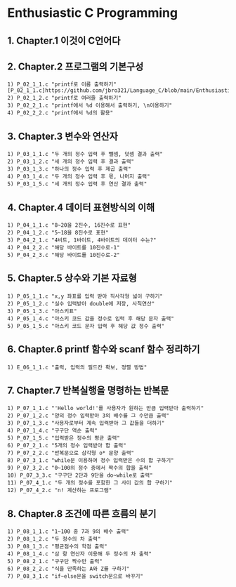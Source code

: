 # Enthusiastic C Programming

## 1. Chapter.1 이것이 C언어다

## 2. Chapter.2 프로그램의 기본구성
    1) P_02_1_1.c "printf로 이름 출력하기"
    [P_02_1_1.c]https://github.com/jbro321/Language_C/blob/main/Enthusiastic_C_programming/Problem_02/P_02_1_1.c
    2) P_02_1_2.c "printf로 여러줄 출력하기"
    3) P_02_2_1.c "printf에서 %d 이용해서 출력하기, \n이용하기"
    4) P_02_2_2.c "printf에서 %d의 활용"

## 3. Chapter.3 변수와 연산자
    1) P_03_1_1.c "두 개의 정수 입력 후 뺄셈, 덧셈 결과 출력"
    2) P_03_1_2.c "세 개의 정수 입력 후 결과 출력"
    3) P_03_1_3.c "하나의 정수 입력 후 제곱 출력"
    4) P_03_1_4.c "두 개의 정수 입력 후 몫, 나머지 출력"
    5) P_03_1_5.c "세 개의 정수 입력 후 연산 결과 출력"

## 4. Chapter.4 데이터 표현방식의 이해
    1) P_04_1_1.c "8~20을 2진수, 16진수로 표현"
    2) P_04_1_2.c "5~18을 8진수로 표현"
    3) P_04_2_1.c "4비트, 1바이트, 4바이트의 데이터 수는?"
    4) P_04_2_2.c "해당 바이트를 10진수로-1"
    5) P_04_2_3.c "해당 바이트를 10진수로-2"

## 5. Chapter.5 상수와 기본 자료형
    1) P_05_1_1.c "x,y 좌표를 입력 받아 직사각형 넓이 구하기"
    2) P_05_1_2.c "실수 입력받아 double에 저장, 사칙연산"
    3) P_05_1_3.c "아스키표"
    4) P_05_1_4.c "아스키 코드 값을 정수로 입력 후 해당 문자 출력"
    5) P_05_1_5.c "아스키 코드 문자 입력 후 해당 값 정수 출력"

## 6. Chapter.6 printf 함수와 scanf 함수 정리하기
    1) E_06_1_1.c "출력, 입력의 필드칸 확보, 정렬 방법"

## 7. Chapter.7 반복실행을 명령하는 반복문
    1) P_07_1_1.c "'Hello world!'를 사용자가 원하는 만큼 입력받아 출력하기"
    2) P_07_1_2.c "양의 정수 입력받아 3의 배수를 그 수만큼 출력"
    3) P_07_1_3.c "사용자로부터 계속 입력받아 그 값들을 더하기"
    4) P_07_1_4.c "구구단 역순 출력"
    5) P_07_1_5.c "입력받은 정수의 평균 출력"
    6) P_07_2_1.c "5개의 정수 입력받아 합 출력"
    7) P_07_2_2.c "반복문으로 삼각형 o* 문양 출력"
    8) P_07_3_1.c "while문 이용하여 정수 입력받은 수의 합 구하기"
    9) P_07_3_2.c "0~100의 정수 중에서 짝수의 합을 출력"
    10) P_07_3_3.c "구구단 2단과 9단을 do~while로 출력"
    11) P_07_4_1.c "두 개의 정수를 포함한 그 사이 값의 합 구하기"
    12) P_07_4_2.c "n! 계산하는 프로그램"

## 8. Chapter.8 조건에 따른 흐름의 분기
    1) P_08_1_1.c "1~100 중 7과 9의 배수 출력"
    2) P_08_1_2.c "두 정수의 차 출력"
    3) P_08_1_3.c "평균점수의 학점 출력"
    4) P_08_1_4.c "삼 항 연산자 이용해 두 정수의 차 출력"
    5) P_08_2_1.c "구구단 짝수만 출력"
    6) P_08_2_2.c "식을 만족하는 A와 Z를 구하기"
    7) P_08_3_1.c "if~else문을 switch문으로 바꾸기"
